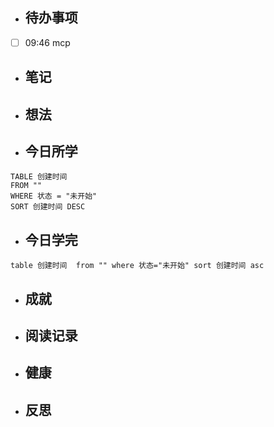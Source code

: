 

- ## 待办事项
- [ ] 09:46   mcp
    
- ## 笔记
    
- ## 想法
    
- ## 今日所学
```dataview
TABLE 创建时间
FROM ""
WHERE 状态 = "未开始" 
SORT 创建时间 DESC
```

- ## 今日学完
```dataview
table 创建时间  from "" where 状态="未开始" sort 创建时间 asc
```
    
- ## 成就
    
- ## 阅读记录
    
- ## 健康
	
- ## 反思
